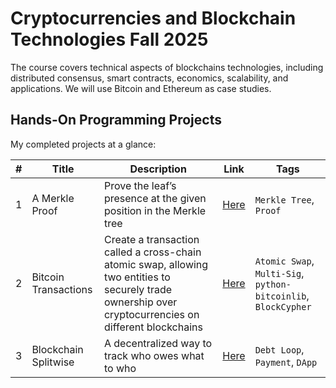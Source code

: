# Cryptocurrencies and Blockchain Technologies Fall 2025

The course covers technical aspects of blockchains technologies, including distributed consensus, smart contracts, economics, scalability, and applications. We will use Bitcoin and Ethereum as case studies.

## Hands-On Programming Projects

My completed projects at a glance:

| # | Title | Description | Link | Tags |
| - | - | - | - | - |
| 1 | A Merkle Proof | Prove the leaf’s presence at the given position in the Merkle tree | [Here](labs/proj-1) | `Merkle Tree`, `Proof` |
| 2| Bitcoin Transactions | Create a transaction called a cross-chain atomic swap, allowing two entities to securely trade ownership over cryptocurrencies on different blockchains | [Here](labs/proj-2/Project_2) | `Atomic Swap`, `Multi-Sig`, `python-bitcoinlib`, `BlockCypher` |
| 3 | Blockchain Splitwise | A decentralized way to track who owes what to who  | [Here](labs/proj-3) | `Debt Loop`, `Payment`, `DApp` |
